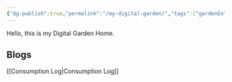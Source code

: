 ```yaml
---
{"dg-publish":true,"permalink":"/my-digital-garden/","tags":["gardenEntry"],"noteIcon":"","created":"2025-09-22T18:32:54.025+05:30","updated":"2025-09-22T19:03:59.650+05:30"}
---
```


Hello, this is my Digital Garden Home.

## Blogs
[[Consumption Log\|Consumption Log]]
